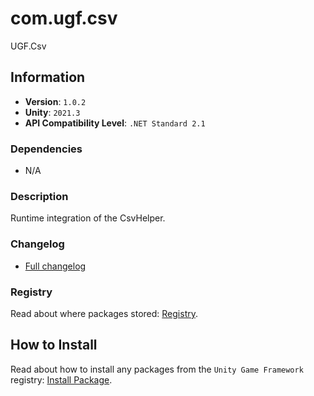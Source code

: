 # com.ugf.csv

UGF.Csv

## Information

- **Version**: `1.0.2`
- **Unity**: `2021.3`
- **API Compatibility Level**: `.NET Standard 2.1`

### Dependencies

- N/A


### Description

Runtime integration of the CsvHelper.

### Changelog

- [Full changelog](changelog.md)

### Registry

Read about where packages stored: [Registry](https://github.com/unity-game-framework/organization/blob/main/docs/registry.md).

## How to Install

Read about how to install any packages from the `Unity Game Framework` registry: [Install Package](https://github.com/unity-game-framework/organization/blob/main/docs/install-packages.md).
